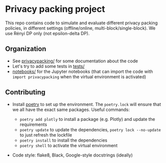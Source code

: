# Privacy packing project

This repo contains code to simulate and evaluate different privacy packing policies, in different settings (offline/online, multi-block/single-block). We use Rényi DP only (not epsilon-delta DP).

## Organization

-  See [privacypacking/](privacypacking/) for some documentation about the code
-  Let's try to add some tests in [tests/](tests/)
-  [notebooks/](notebooks/) for the Jupyter notebooks (that can import the code with `import privacypacking` when the virtual environment is activated)

## Contributing

- Install [poetry](https://python-poetry.org/) to set up the environment. The `poetry.lock` will ensure that we all have the exact same packages. Useful commands:
    + `poetry add plotly` to install a package (e.g. Plotly) and update the requirements
    + `poetry update` to update the dependencies, `poetry lock --no-update` to just refresh the lockfile
    + `poetry install` to install the dependencies
    + `poetry shell` to activate the virtual environment

- Code style: flake8, Black, Google-style docstrings (ideally)

